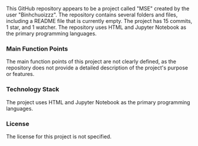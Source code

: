  
This GitHub repository appears to be a project called "MSE" created by the user "Binhchuoizzz". The repository contains several folders and files, including a README file that is currently empty. The project has 15 commits, 1 star, and 1 watcher. The repository uses HTML and Jupyter Notebook as the primary programming languages.

### Main Function Points
The main function points of this project are not clearly defined, as the repository does not provide a detailed description of the project's purpose or features.

### Technology Stack
The project uses HTML and Jupyter Notebook as the primary programming languages.

### License
The license for this project is not specified.


